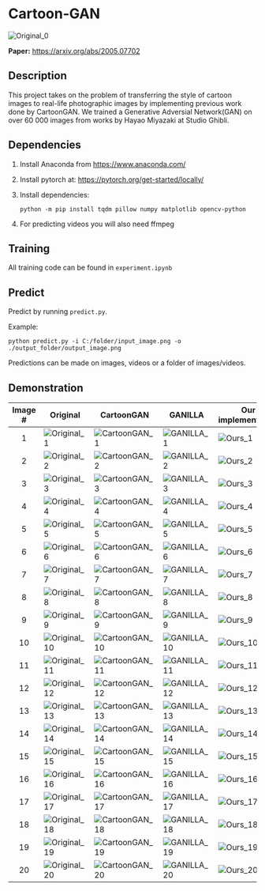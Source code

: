 # Cartoon-GAN

![Original_0](https://thumbs.gfycat.com/GlaringQuestionableKoala-size_restricted.gif)

**Paper:** https://arxiv.org/abs/2005.07702

## Description
This project takes on the problem of transferring
the style of cartoon images to real-life photographic images by
implementing previous work done by CartoonGAN. We trained
a Generative Adversial Network(GAN) on over 60 000 images
from works by Hayao Miyazaki at Studio Ghibli.

## Dependencies

1.  Install Anaconda from https://www.anaconda.com/

2.  Install pytorch at: https://pytorch.org/get-started/locally/

3.  Install dependencies:

    ```
    python -m pip install tqdm pillow numpy matplotlib opencv-python
    ```

4. For predicting videos you will also need ffmpeg

## Training

All training code can be found in `experiment.ipynb`

## Predict

Predict by running `predict.py`.

Example:

```
python predict.py -i C:/folder/input_image.png -o ./output_folder/output_image.png
```

Predictions can be made on images, videos or a folder of images/videos.

## Demonstration

| Image # | Original | CartoonGAN | GANILLA | Our implementation |
|:-------:|----------|------------|---------|--------------------|
|1| ![Original_1](https://i.imgur.com/YDvlmgB.png) | ![CartoonGAN_1](https://i.imgur.com/LRvgFzi.jpg) | ![GANILLA_1](https://i.imgur.com/wgVvuU2.png) | ![Ours_1](https://i.imgur.com/JVZi2kF.png) |
|2| ![Original_2](https://i.imgur.com/eDys3vZ.png) | ![CartoonGAN_2](https://i.imgur.com/0S5Od97.jpg) | ![GANILLA_2](https://i.imgur.com/ko24O16.png) | ![Ours_2](https://i.imgur.com/PeJDEym.png) |
|3| ![Original_3](https://i.imgur.com/501pwz9.png) | ![CartoonGAN_3](https://i.imgur.com/7T4Vqlq.jpg) | ![GANILLA_3](https://i.imgur.com/3RomURJ.png) | ![Ours_3](https://i.imgur.com/ZPbxRQZ.png) |
|4| ![Original_4](https://i.imgur.com/R1h7MuC.png) | ![CartoonGAN_4](https://i.imgur.com/bcBz5sm.jpg) | ![GANILLA_4](https://i.imgur.com/5cTjhlc.png) | ![Ours_4](https://i.imgur.com/3Lc7koP.png) |
|5| ![Original_5](https://i.imgur.com/7tGZeQy.png) | ![CartoonGAN_5](https://i.imgur.com/IDZ4kh5.jpg) | ![GANILLA_5](https://i.imgur.com/jsxPDVp.png) | ![Ours_5](https://i.imgur.com/jpZAmc3.png) |
|6| ![Original_6](https://i.imgur.com/ZgBHxWm.png) | ![CartoonGAN_6](https://i.imgur.com/sb9VFf8.jpg) | ![GANILLA_6](https://i.imgur.com/Ud7xNmf.png) | ![Ours_6](https://i.imgur.com/DbFPNyq.png) |
|7| ![Original_7](https://i.imgur.com/7j3ysv0.png) | ![CartoonGAN_7](https://i.imgur.com/4g9VgjJ.jpg) | ![GANILLA_7](https://i.imgur.com/dAuJtfd.png) | ![Ours_7](https://i.imgur.com/wSFvpqm.png) |
|8| ![Original_8](https://i.imgur.com/A3nIuQd.png) | ![CartoonGAN_8](https://i.imgur.com/pzLGkR0.jpg) | ![GANILLA_8](https://i.imgur.com/SF0o9Ta.png) | ![Ours_8](https://i.imgur.com/Eaqmu7g.png) |
|9| ![Original_9](https://i.imgur.com/kad7Q9k.png) | ![CartoonGAN_9](https://i.imgur.com/twlJb0R.jpg) | ![GANILLA_9](https://i.imgur.com/MSLtpZv.png) | ![Ours_9](https://i.imgur.com/5haiEKj.png) |
|10| ![Original_10](https://i.imgur.com/3D5YFPY.png) | ![CartoonGAN_10](https://i.imgur.com/7lgypbC.jpg) | ![GANILLA_10](https://i.imgur.com/aX2clAl.png) | ![Ours_10](https://i.imgur.com/iOvedtX.png) |
|11| ![Original_11](https://i.imgur.com/PjqWZJo.png) | ![CartoonGAN_11](https://i.imgur.com/OtS3DbO.jpg) | ![GANILLA_11](https://i.imgur.com/GOSRyY8.png) | ![Ours_11](https://i.imgur.com/QVkCbph.png) |
|12| ![Original_12](https://i.imgur.com/VomTHCt.png) | ![CartoonGAN_12](https://i.imgur.com/0M8z4tY.png) | ![GANILLA_12](https://i.imgur.com/uiy3JEV.png) | ![Ours_12](https://i.imgur.com/Bcv2SO0.png) |
|13| ![Original_13](https://i.imgur.com/xi0B6MT.png) | ![CartoonGAN_13](https://i.imgur.com/WEVH5eE.jpg) | ![GANILLA_13](https://i.imgur.com/MWRE5Rk.png) | ![Ours_13](https://i.imgur.com/7XCvo1f.png) |
|14| ![Original_14](https://i.imgur.com/WxzUekh.png) | ![CartoonGAN_14](https://i.imgur.com/XndBgqY.jpg) | ![GANILLA_14](https://i.imgur.com/X2mOAme.png) | ![Ours_14](https://i.imgur.com/wMmxyaK.png) |
|15| ![Original_15](https://i.imgur.com/xXrNOMo.png) | ![CartoonGAN_15](https://i.imgur.com/wvh1p6A.jpg) | ![GANILLA_15](https://i.imgur.com/DDx2JIU.png) | ![Ours_15](https://i.imgur.com/yUh0l4y.png) |
|16| ![Original_16](https://i.imgur.com/oFzXQHS.png) | ![CartoonGAN_16](https://i.imgur.com/1RUeXdU.jpg) | ![GANILLA_16](https://i.imgur.com/7nzTOhr.png) | ![Ours_16](https://i.imgur.com/OOcEIw8.png) |
|17| ![Original_17](https://i.imgur.com/W8TR51a.png) | ![CartoonGAN_17](https://i.imgur.com/GNBiZeg.jpg) | ![GANILLA_17](https://i.imgur.com/BCs0v1f.png) | ![Ours_17](https://i.imgur.com/QbdnymV.png) |
|18| ![Original_18](https://i.imgur.com/3Bmytxv.png) | ![CartoonGAN_18](https://i.imgur.com/xDDbMvN.jpg) | ![GANILLA_18](https://i.imgur.com/uvqW1qu.png) | ![Ours_18](https://i.imgur.com/T2MZ7sw.png) |
|19| ![Original_19](https://i.imgur.com/mamrZXA.png) | ![CartoonGAN_19](https://i.imgur.com/klK2o5w.jpg) | ![GANILLA_19](https://i.imgur.com/y3cNt1p.png) | ![Ours_19](https://i.imgur.com/0KAU6Cn.png) |
|20| ![Original_20](https://i.imgur.com/KQNKysf.png) | ![CartoonGAN_20](https://i.imgur.com/9d2jhzd.jpg) | ![GANILLA_20](https://i.imgur.com/eER4szz.png) | ![Ours_20](https://i.imgur.com/8jkKL88.png) |
